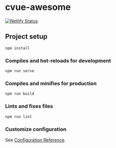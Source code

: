 # cvue-awesome

[![Netlify Status](https://api.netlify.com/api/v1/badges/9b956c21-a367-4dfc-92b0-7bd7b9a6e1b4/deploy-status)](https://app.netlify.com/sites/emrec/deploys)

## Project setup
```
npm install
```

### Compiles and hot-reloads for development
```
npm run serve
```

### Compiles and minifies for production
```
npm run build
```

### Lints and fixes files
```
npm run lint
```

### Customize configuration
See [Configuration Reference](https://cli.vuejs.org/config/).
